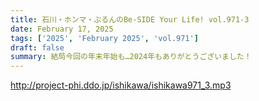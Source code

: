 ```yaml
---
title: 石川・ホンマ・ぶるんのBe-SIDE Your Life! vol.971-3
date: February 17, 2025
tags: ['2025', 'February 2025', 'vol.971']
draft: false
summary: 結局今回の年末年始も…2024年もありがとうございました！
---
```


http://project-phi.ddo.jp/ishikawa/ishikawa971_3.mp3